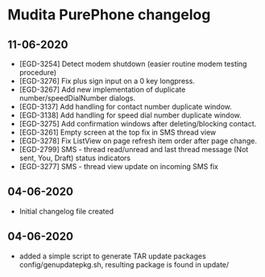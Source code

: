 # Mudita PurePhone changelog

## **11-06-2020**

* [EGD-3254] Detect modem shutdown (easier routine modem testing procedure)  
* [EGD-3276] Fix plus sign input on a 0 key longpress.
* [EGD-3267] Add new implementation of duplicate number/speedDialNumber dialogs.
* [EGD-3137] Add handling for contact number duplicate window.
* [EGD-3138] Add handling for speed dial number duplicate window.
* [EGD-3275] Add confirmation windows after deleting/blocking contact.
* [EGD-3261] Empty screen at the top fix in SMS thread view 
* [EGD-3278] Fix ListView on page refresh item order after page change. 
* [EGD-2799] SMS - thread read/unread and last thread message (Not sent, You, Draft) status indicators
* [EGD-3277] SMS - thread view update on incoming SMS fix 

## **04-06-2020**
* Initial changelog file created

## **04-06-2020**
* added a simple script to generate TAR update packages
  config/genupdatepkg.sh, resulting package is found in update/
